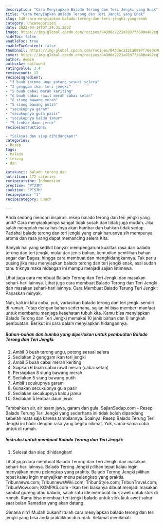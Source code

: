 ```yaml
---
description: "Cara Menyiapkan Balado Terong dan Teri Jengki yang Enak"
title: "Cara Menyiapkan Balado Terong dan Teri Jengki yang Enak"
slug: 548-cara-menyiapkan-balado-terong-dan-teri-jengki-yang-enak
category: Uncategorized
date: 2022-04-14T07:29:31.203Z
image: https://img-global.cpcdn.com/recipes/043d6c2221a0897f/680x482cq70/balado-terong-dan-teri-jengki-foto-resep-utama.jpg
hideToc: false
enableToc: true
enableTocContent: false
thumbnail: https://img-global.cpcdn.com/recipes/043d6c2221a0897f/680x482cq70/balado-terong-dan-teri-jengki-foto-resep-utama.jpg
cover: https://img-global.cpcdn.com/recipes/043d6c2221a0897f/680x482cq70/balado-terong-dan-teri-jengki-foto-resep-utama.jpg
author: Admin
authorAv: notfound
ratingvalue: 3.4
reviewcount: 12
recipeingredient:
- "3 buah terong ungu potong sesuai selera"
- "2 genggam ikan teri jengki"
- "5 buah cabai merah keriting"
- "6 buah cabai rawit merah cabai setan"
- "8 siung bawang merah"
- "5 siung bawang putih"
- "secukupnya garam"
- "secukupnya gula pasir"
- "secukupnya kaldu jamur"
- "5 lembar daun jeruk"
recipeinstructions:

- "Selesai dan siap dihidangkan!"
categories:
- Resep
tags:
- balado
- terong
- dan

katakunci: balado terong dan 
nutrition: 172 calories
recipecuisine: Indonesian
preptime: "PT23M"
cooktime: "PT57M"
recipeyield: "1"
recipecategory: Lunch

---
```





Anda sedang mencari inspirasi resep balado terong dan teri jengki yang unik? Cara menyiapkannya sangat tidak susah dan tidak juga mudah. Jika salah mengolah maka hasilnya akan hambar dan bahkan tidak sedap. Padahal balado terong dan teri jengki yang enak harusnya sih mempunyai aroma dan rasa yang dapat memancing selera Kita.





Banyak hal yang sedikit banyak mempengaruhi kualitas rasa dari balado terong dan teri jengki, mulai dari jenis bahan, kemudian pemilihan bahan segar dan Bagus, hingga cara membuat dan menghidangkannya. Tak perlu pusing jika mau menyiapkan balado terong dan teri jengki enak,      asal sudah tahu triknya maka hidangan ini mampu menjadi sajian istimewa.














Lihat juga cara membuat Balado Terong dan Teri Jengki dan masakan sehari-hari lainnya. Lihat juga cara membuat Balado Terong dan Teri Jengki dan masakan sehari-hari lainnya. Cara Membuat Balado Terung Teri Jengki: Panaskan minyak.






Nah, kali ini kita coba, yuk, variasikan balado terong dan teri jengki sendiri di rumah. Tetap dengan bahan sederhana, sajian ini bisa memberi manfaat untuk membantu menjaga kesehatan tubuh kita. Kamu bisa menyiapkan Balado Terong dan Teri Jengki memakai 10 jenis bahan dan 0 langkah pembuatan. Berikut ini cara dalam menyiapkan hidangannya.

<!--inarticleads1-->

##### Bahan-bahan dan bumbu yang diperlukan untuk pembuatan Balado Terong dan Teri Jengki:

1. Ambil 3 buah terong ungu, potong sesuai selera
1. Sediakan 2 genggam ikan teri jengki
1. Ambil 5 buah cabai merah keriting
1. Siapkan 6 buah cabai rawit merah (cabai setan)
1. Persiapkan 8 siung bawang merah
1. Sediakan 5 siung bawang putih
1. Ambil secukupnya garam
1. Gunakan secukupnya gula pasir
1. Sediakan secukupnya kaldu jamur
1. Sediakan 5 lembar daun jeruk


Tambahkan air, air asam jawa, garam dan gula. SajianSedap.com - Resep Balado Terung Teri Jengki yang sederhana ini tidak boleh dipandang sebelah mata saja karena tampilannya. Soalnya, Resep Balado Terung Teri Jengki ini hadir dengan rasa yang begitu nikmat. Yuk, sama-sama coba untuk di rumah. 

<!--inarticleads2-->

##### Instruksi untuk membuat Balado Terong dan Teri Jengki:


1. Selesai dan siap dihidangkan!

Lihat juga cara membuat Balado Terong dan Teri Jengki dan masakan sehari-hari lainnya. Balado Terong Jengki pilihan tepat kalau ingin menyajikan menu pelengkap yang praktis. Balado Terong Jengki pilihan tepat kalau ingin menyajikan menu pelengkap yang praktis. Tribunnews.com; TribunnewsWiki.com; TribunStyle.com; TribunTravel.com; TribunWow.com; KOMPAS.com - Ikan teri biasanya dibuat menjadi masakan sambal goreng atau balado, salah satu ide membuat lauk awet untuk stok di rumah. Kamu bisa membuat teri jengki balado untuk stok lauk awet sahur saat bulan Ramadan yang akan datang. 

Gimana nih? Mudah bukan? Itulah cara menyiapkan balado terong dan teri jengki yang bisa anda praktikkan di rumah. Selamat menikmati
